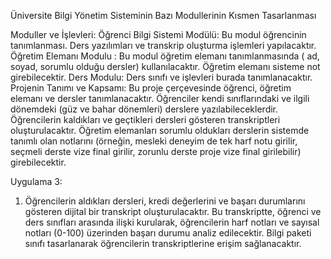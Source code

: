 Üniversite Bilgi Yönetim Sisteminin Bazı Modullerinin Kısmen Tasarlanması


Moduller ve İşlevleri:
  Öğrenci Bilgi Sistemi Modülü: Bu modul öğrencinin tanımlanması. Ders yazılımları ve
    transkrip oluşturma işlemleri yapılacaktır.
  Öğretim Elemanı Modulu : Bu modul öğretim elemanı tanımlanmasında ( ad, soyad,
    sorumlu olduğu dersler) kullanılacaktır. Öğretim elemanı sisteme not girebilecektir.
  Ders Modulu: Ders sınıfı ve işlevleri burada tanımlanacaktır.
    Projenin Tanımı ve Kapsamı: Bu proje çerçevesinde öğrenci, öğretim elemanı ve dersler
    tanımlanacaktır. Öğrenciler kendi sınıflarındaki ve ilgili dönemdeki (güz ve bahar dönemleri)
    derslere yazılabileceklerdir. Öğrencilerin kaldıkları ve geçtikleri dersleri gösteren
    transkriptleri oluşturulacaktır. Öğretim elemanları sorumlu oldukları derslerin sistemde
    tanımlı olan notlarını (örneğin, mesleki deneyim de tek harf notu girilir, seçmeli derste vize
    final girilir, zorunlu derste proje vize final girilebilir) girebilecektir.
  
Uygulama 3:
  1. Öğrencilerin aldıkları dersleri, kredi değerlerini ve başarı durumlarını gösteren dijital
  bir transkript oluşturulacaktır. Bu transkriptte, öğrenci ve ders sınıfları arasında ilişki
  kurularak, öğrencilerin harf notları ve sayısal notları (0-100) üzerinden başarı durumu
  analiz edilecektir. Bilgi paketi sınıfı tasarlanarak öğrencilerin transkriptlerine erişim
  sağlanacaktır.
